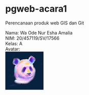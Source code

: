 # pgweb-acara1
Perencanaan produk web GIS dan Git  

Nama: Wa Ode Nur Esha Amalia  
NIM: 20/457119/SV/17566  
Kelas: A  
Avatar:  
<img src="image/panda2.jpg" width="120">

